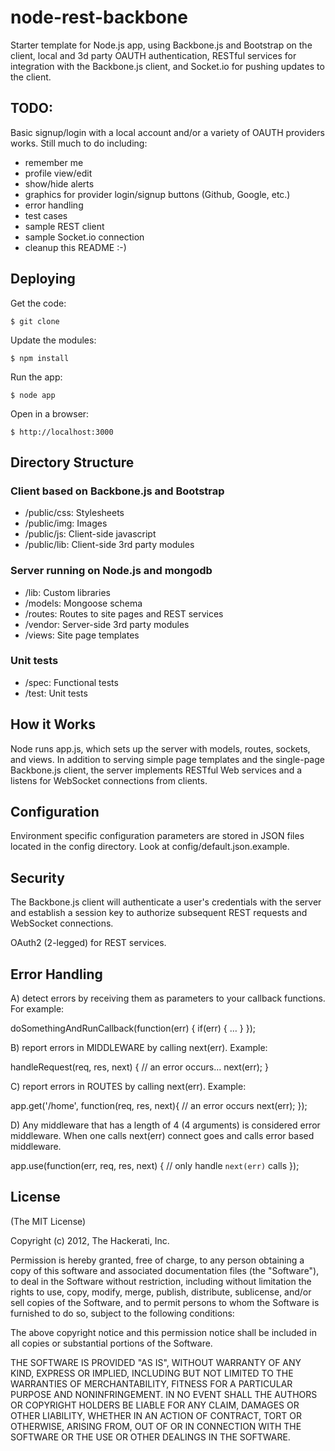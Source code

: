 node-rest-backbone
==================

Starter template for Node.js app, using Backbone.js and Bootstrap on the client, local and 3d party OAUTH authentication, RESTful services for integration with the Backbone.js client, and Socket.io for pushing updates to the client.

TODO:
-----

Basic signup/login with a local account and/or a variety of OAUTH providers works. Still much to do including:

* remember me
* profile view/edit
* show/hide alerts
* graphics for provider login/signup buttons (Github, Google, etc.)
* error handling
* test cases
* sample REST client
* sample Socket.io connection
* cleanup this README :-)

Deploying
---------

Get the code:

    $ git clone

Update the modules:

    $ npm install

Run the app:

    $ node app

Open in a browser:

    $ http://localhost:3000

Directory Structure
-------------------

### Client based on Backbone.js and Bootstrap

* /public/css: Stylesheets
* /public/img: Images
* /public/js: Client-side javascript
* /public/lib: Client-side 3rd party modules

### Server running on Node.js and mongodb

* /lib: Custom libraries
* /models: Mongoose schema
* /routes: Routes to site pages and REST services
* /vendor: Server-side 3rd party modules
* /views: Site page templates

### Unit tests

* /spec: Functional tests
* /test: Unit tests

How it Works
------------

Node runs app.js, which sets up the server with models, routes, sockets, and views. In addition to serving simple page templates and the single-page Backbone.js client, the server implements RESTful Web services and a listens for WebSocket connections from clients.

Configuration
-------------

Environment specific configuration parameters are stored in JSON files located in the config directory. Look at config/default.json.example.

Security
--------

The Backbone.js client will authenticate a user's credentials with the server and establish a session key to authorize subsequent REST requests and WebSocket connections.

OAuth2 (2-legged) for REST services.

Error Handling
--------------

A) detect errors by receiving them as parameters to your callback functions. For example:

doSomethingAndRunCallback(function(err) { 
 if(err) { … }
});

B) report errors in MIDDLEWARE by calling next(err). Example:

handleRequest(req, res, next) {
  // an error occurs…
  next(err);
}

C) report errors in ROUTES by calling next(err). Example:

app.get('/home', function(req, res, next){
    // an error occurs
    next(err);
});

D) Any middleware that has a length of 4 (4 arguments) is considered error middleware. When one calls next(err) connect goes and calls error based middleware.

app.use(function(err, req, res, next) {
  // only handle `next(err)` calls
});

License
-------
(The MIT License)

Copyright (c) 2012, The Hackerati, Inc.

Permission is hereby granted, free of charge, to any person obtaining a copy of this software and associated documentation files (the "Software"), to deal in the Software without restriction, including without limitation the rights to use, copy, modify, merge, publish, distribute, sublicense, and/or sell copies of the Software, and to permit persons to whom the Software is furnished to do so, subject to the following conditions:

The above copyright notice and this permission notice shall be included in all copies or substantial portions of the Software.

THE SOFTWARE IS PROVIDED "AS IS", WITHOUT WARRANTY OF ANY KIND, EXPRESS OR IMPLIED, INCLUDING BUT NOT LIMITED TO THE WARRANTIES OF MERCHANTABILITY, FITNESS FOR A PARTICULAR PURPOSE AND NONINFRINGEMENT. IN NO EVENT SHALL THE AUTHORS OR COPYRIGHT HOLDERS BE LIABLE FOR ANY CLAIM, DAMAGES OR OTHER LIABILITY, WHETHER IN AN ACTION OF CONTRACT, TORT OR OTHERWISE, ARISING FROM, OUT OF OR IN CONNECTION WITH THE SOFTWARE OR THE USE OR OTHER DEALINGS IN THE SOFTWARE.